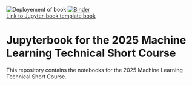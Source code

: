 ![Deployement of book](../../actions/workflows/deploy-book.yml/badge.svg) [![Binder](https://mybinder.org/badge_logo.svg)](https://mybinder.org/v2/gh/cascadiaquakes/jupyter-book-template/HEAD?labpath=notebooks%2F)  
[Link to Jupyter-book template book](https://cascadiaquakes.github.io/2025_ML_TSC/)

# Jupyterbook for the 2025 Machine Learning Technical Short Course

This repository contains the notebooks for the 2025 Machine Learning Technical Short Course.
